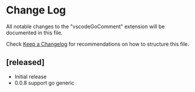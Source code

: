 # Change Log

All notable changes to the "vscodeGoComment" extension will be documented in this file.

Check [Keep a Changelog](http://keepachangelog.com/) for recommendations on how to structure this file.

## [released]

- Initial release
- 0.0.8 support go generic